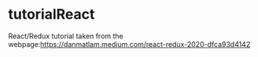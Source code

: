 # tutorialReact

React/Redux tutorial taken from the webpage:https://danmatlam.medium.com/react-redux-2020-dfca93d4142
